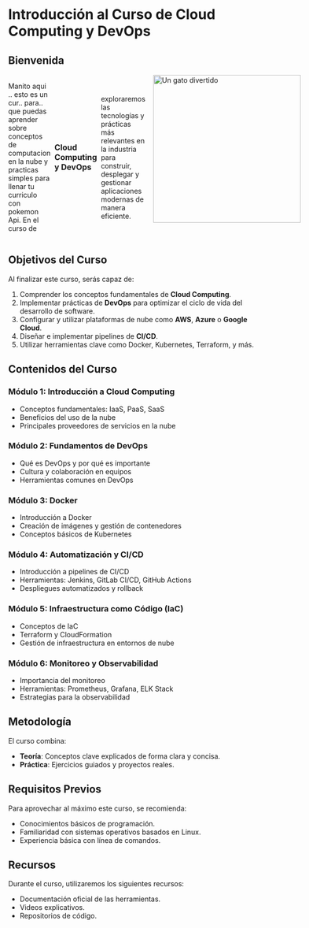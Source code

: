 # Introducción al Curso de Cloud Computing y DevOps

## Bienvenida


<div style="display: flex; gap: 1rem; " display="flex">
    <div style="display: flex; gap: 0.5rem; justify-content: center; align-items: center;" display="flex">
        <p>Manito aqui .. esto es un cur.. para.. que puedas aprender sobre conceptos de computacion en la nube y
            practicas
            simples para llenar tu curriculo con pokemon Api. En el curso de </p>
        <p style="font-weight: bolder; font-size: 1rem">Cloud Computing y DevOps</p>
        <p>exploraremos las
            tecnologías y prácticas más relevantes en la industria para construir, desplegar y gestionar aplicaciones
            modernas
            de manera eficiente.</p>
    </div>
    <img src="https://media.tenor.com/7lhi9QM40DwAAAAM/dog-surprised.gif" alt="Un gato divertido" width="300">
</div>



## Objetivos del Curso
Al finalizar este curso, serás capaz de:

1. Comprender los conceptos fundamentales de **Cloud Computing**.
2. Implementar prácticas de **DevOps** para optimizar el ciclo de vida del desarrollo de software.
3. Configurar y utilizar plataformas de nube como **AWS**, **Azure** o **Google Cloud**.
4. Diseñar e implementar pipelines de **CI/CD**.
5. Utilizar herramientas clave como Docker, Kubernetes, Terraform, y más.

## Contenidos del Curso

### Módulo 1: Introducción a Cloud Computing
- Conceptos fundamentales: IaaS, PaaS, SaaS
- Beneficios del uso de la nube
- Principales proveedores de servicios en la nube

### Módulo 2: Fundamentos de DevOps
- Qué es DevOps y por qué es importante
- Cultura y colaboración en equipos
- Herramientas comunes en DevOps

### Módulo 3: Docker 
- Introducción a Docker
- Creación de imágenes y gestión de contenedores
- Conceptos básicos de Kubernetes

### Módulo 4: Automatización y CI/CD
- Introducción a pipelines de CI/CD
- Herramientas: Jenkins, GitLab CI/CD, GitHub Actions
- Despliegues automatizados y rollback

### Módulo 5: Infraestructura como Código (IaC)
- Conceptos de IaC
- Terraform y CloudFormation
- Gestión de infraestructura en entornos de nube

### Módulo 6: Monitoreo y Observabilidad
- Importancia del monitoreo
- Herramientas: Prometheus, Grafana, ELK Stack
- Estrategias para la observabilidad

## Metodología
El curso combina:
- **Teoría**: Conceptos clave explicados de forma clara y concisa.
- **Práctica**: Ejercicios guiados y proyectos reales.

## Requisitos Previos
Para aprovechar al máximo este curso, se recomienda:
- Conocimientos básicos de programación.
- Familiaridad con sistemas operativos basados en Linux.
- Experiencia básica con línea de comandos.

## Recursos
Durante el curso, utilizaremos los siguientes recursos:
- Documentación oficial de las herramientas.
- Videos explicativos.
- Repositorios de código.


